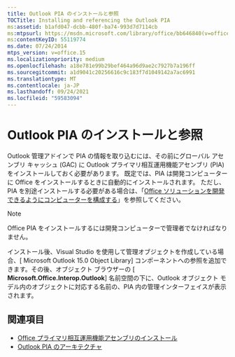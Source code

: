 ```yaml
---
title: Outlook PIA のインストールと参照
TOCTitle: Installing and referencing the Outlook PIA
ms:assetid: b1afd047-dcbb-480f-ba74-993d7d7114cb
ms:mtpsurl: https://msdn.microsoft.com/library/office/bb646840(v=office.15)
ms:contentKeyID: 55119774
ms.date: 07/24/2014
mtps_version: v=office.15
ms.localizationpriority: medium
ms.openlocfilehash: a18e781e99b29bef464a96d9ae2c7927b7a196ff
ms.sourcegitcommit: a1d9041c20256616c9c183f7d1049142a7ac6991
ms.translationtype: MT
ms.contentlocale: ja-JP
ms.lasthandoff: 09/24/2021
ms.locfileid: "59583094"
---
```

# <a name="installing-and-referencing-the-outlook-pia"></a>Outlook PIA のインストールと参照

Outlook 管理アドインで PIA の情報を取り込むには、その前にグローバル アセンブリ キャッシュ (GAC) に Outlook プライマリ相互運用機能アセンブリ (PIA) をインストールしておく必要があります。 既定では、PIA は開発コンピューターに Office をインストールするときに自動的にインストールされます。 ただし、PIA を別途インストールする必要がある場合は、「[Office ソリューションを開発できるようにコンピューターを構成する](https://docs.microsoft.com/visualstudio/vsto/configuring-a-computer-to-develop-office-solutions?view=vs-2017)」を参照してください。


> [!NOTE] 
> Office PIA をインストールするには開発コンピューターで管理者でなければなりません。

インストール後、Visual Studio を使用して管理オブジェクトを作成している場合、[ Microsoft Outlook 15.0 Object Library] コンポーネントへの参照を追加できます。その後、オブジェクト ブラウザーの [ **Microsoft.Office.Interop.Outlook**] 名前空間の下に、Outlook オブジェクト モデル内のオブジェクトに対応する名前の、PIA 内の管理インターフェイスが表示されます。

## <a name="see-also"></a>関連項目

- [Office プライマリ相互運用機能アセンブリのインストール](https://docs.microsoft.com/visualstudio/vsto/how-to-install-office-primary-interop-assemblies?view=vs-2017)
- [Outlook PIA のアーキテクチャ](architecture-of-the-outlook-pia.md)

